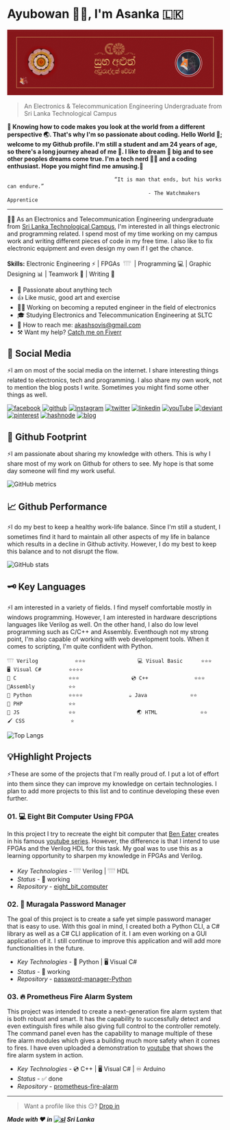 # Ayubowan 🙏🏾, I'm Asanka 🇱🇰

![I'm a tech nerd and a coding enthusiast](https://github.com/asankaSovis/asankaSovis/blob/main/Cover.png)

> An Electronics & Telecommunication Engineering Undergraduate from Sri Lanka Technological Campus

**🤔 Knowing how to code makes you look at the world from a different perspective 🌏. That's why I'm so passionate about coding. Hello World 👋; welcome to my Github profile. I'm still a student and am 24 years of age, so there's a long journey ahead of me 🙆. I like to dream 💬 big and to see other peoples dreams come true. I'm a tech nerd 🐱‍💻 and a coding enthusiast. Hope you might find me amusing.🤩**

                                       “It is man that ends, but his works can endure.”
                                                  - The Watchmakers Apprentice

---

🧑‍🔬 As an Electronics and Telecommunication Engineering undergraduate from [Sri Lanka Technological Campus](www.sltc.ac.lk), I'm interested in all things electronic and programming related. I spend most of my time working on my campus work and writing different pieces of code in my free time. I also like to fix electronic equipment and even design my own if I get the chance.

**Skills:** Electronic Engineering ⚡ | FPGAs &nbsp;𓇲&nbsp; | Programming 💻 | Graphic Designing 📊 | Teamwork 🤝 | Writing 📝

- 🤗 Passionate about anything tech
- 👍 Like music, good art and exercise
- 👷🏾 Working on becoming a reputed engineer in the field of electronics
- 🎓 Studying Electronics and Telecommunication Engineering at SLTC
- 📧 How to reach me: [akashsovis@gmail.com](mailto:akashsovis@gmail.com)
- ⚒️ Want my help? [Catch me on Fiverr](https://www.fiverr.com/akashsovis) 

## 💜 Social Media

⚡I am on most of the social media on the internet. I share interesting things related to electronics, tech and programming. I also share my own work, not to mention the blog posts I write. Sometimes you might find some other things as well.

[<img src='https://github.com/asankaSovis/asankaSovis/blob/main/facebook.svg' alt='facebook' height='30'>](https://www.facebook.com/artist.artist.98) [<img src='https://github.com/asankaSovis/asankaSovis/blob/main/github.svg' alt='github' height='30'>](https://github.com/asankaSovis)  [<img src='https://github.com/asankaSovis/asankaSovis/blob/main/instagram.svg' alt='instagram' height='30'>](https://www.instagram.com/asankaakashsovis/)  [<img src='https://github.com/asankaSovis/asankaSovis/blob/main/twitter.svg' alt='twitter' height='30'>](https://twitter.com/AsankaSovis)  [<img src='https://github.com/asankaSovis/asankaSovis/blob/main/linkedin.svg' alt='linkedin' height='30'>](https://www.linkedin.com/in/asanka-sovis/)  [<img src='https://github.com/asankaSovis/asankaSovis/blob/main/youtube.svg' alt='youTube' height='30'>](https://www.youtube.com/c/AKASHSOVIS/) 
[<img src='https://github.com/asankaSovis/asankaSovis/blob/main/deviant.svg' alt='deviant' height='30'>](https://www.deviantart.com/asanka98)  [<img src='https://github.com/asankaSovis/asankaSovis/blob/main/pin.svg' alt='pinterest' height='30'>](https://www.pinterest.com/asankasovis)     [<img src='https://github.com/asankaSovis/asankaSovis/blob/main/hashnode.png' alt='hashnode' height='28'>](https://asanka.hashnode.dev/)     [<img src='https://github.com/asankaSovis/asankaSovis/blob/main/blog.svg' alt='blog' height='28'>](https://asanka-sovis.blogspot.com/)

## 🐾 Github Footprint

⚡I am passionate about sharing my knowledge with others. This is why I share most of my work on Github for others to see. My hope is that some day someone will find my work useful.

![GitHub metrics](https://metrics.lecoq.io/asankaSovis)

## 📈 Github Performance

⚡I do my best to keep a healthy work-life balance. Since I'm still a student, I sometimes find it hard to maintain all other aspects of my life in balance which results in a decline in Github activity. However, I do my best to keep this balance and to not disrupt the flow.

![GitHub stats](https://github-readme-stats.vercel.app/api?username=asankaSovis&show_icons=true&count_private=true&theme=merko)

## 🗝️ Key Languages

⚡I am interested in a variety of fields. I find myself comfortable mostly in windows programming. However, I am interested in hardware descriptions languages like Verilog as well. On the other hand, I also do low level programming such as C/C++ and Assembly. Eventhough not my strong point, I'm also capable of working with web development tools. When it comes to scripting, I'm quite confident with Python.

```
𓇲 Verilog            ⭐⭐⭐                 💻 Visual Basic      ⭐⭐⭐                 🖥️ Visual C#         ⭐⭐⭐⭐
💾 C                 ⭐⭐⭐                 💿 C++               ⭐⭐⭐                 🪫Assembly           ⭐⭐
🐍 Python            ⭐⭐⭐⭐               ☕ Java              ⭐⭐                   🐘 PHP               ⭐⭐
📜 JS                ⭐⭐                    🌏 HTML              ⭐⭐                   🖌️ CSS               ⭐
```

![Top Langs](https://github-readme-stats.vercel.app/api/top-langs?username=asankaSovis&layout=compact&count_private=true&theme=merko)
 
## 💡Highlight Projects

⚡These are some of the projects that I'm really proud of. I put a lot of effort into them since they can improve my knowledge on certain technologies. I plan to add more projects to this list and to continue developing these even further.

### 01. 💻 Eight Bit Computer Using FPGA
In this project I try to recreate the eight bit computer that [Ben Eater](https://www.youtube.com/c/BenEater) creates in his famous [youtube series](https://www.youtube.com/playlist?list=PLowKtXNTBypGqImE405J2565dvjafglHU). However, the difference is that I intend to use FPGAs and the Verilog HDL for this task. My goal was to use this as a learning opportunity to sharpen my knowledge in FPGAs and Verilog.
- *Key Technologies* - 𓇲 Verilog | 𓇲 HDL
- *Status* - 🔄 working
- *Repository* - [eight_bit_computer](https://github.com/asankaSovis/eight_bit_computer)

### 02. 🔐 Muragala Password Manager
The goal of this project is to create a safe yet simple password manager that is easy to use. With this goal in mind, I created both a Python CLI, a C# library as well as a C# CLI application of it. I am even working on a GUI application of it. I still continue to improve this application and will add more functionalities in the future.
- *Key Technologies* - 🐍 Python | 🖥️ Visual C#
- *Status* - 🔄 working
- *Repository* - [password-manager-Python](https://github.com/asankaSovis/password-manager-Python)

### 03. 🔥 Prometheus Fire Alarm System
This project was intended to create a next-generation fire alarm system that is both robust and smart. It has the capability to successfully detect and even extinguish fires while also giving full control to the controller remotely. The command panel even has the capability to manage multiple of these fire alarm modules which gives a building much more safety when it comes to fires. I have even uploaded a demonstration to [youtube](https://www.youtube.com/watch?v=StTqXEQ2l-Y) that shows the fire alarm system in action.
- *Key Technologies* - 💿 C++ | 🖥️ Visual C# | ♾️ Arduino
- *Status* - ✅ done
- *Repository* - [prometheus-fire-alarm](https://github.com/asankaSovis/prometheus-fire-alarm)

---

> Want a profile like this 😏? [Drop in](https://www.fiverr.com/s2/e49d0013dd)

***Made with ❤️ in [<img src='https://github.com/asankaSovis/asankaSovis/blob/main/lion.svg' alt='sl' height='20'>](https://github.com/asankaSovis/asankaSovis/blob/main/lion.svg "Sri Lanka") Sri Lanka***
